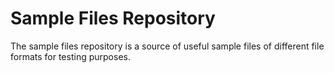 # Sample Files Repository
The sample files repository is a source of useful sample files of different file formats for testing purposes.
